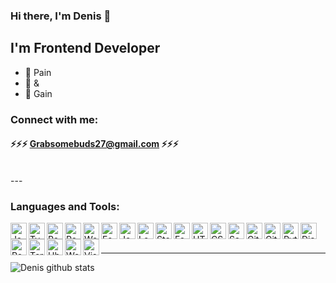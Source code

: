 ### Hi there, I'm Denis 👋


## I'm Frontend Developer

- 🌱 Pain
- 🔭 &
- 👯 Gain

### Connect with me:

#### ⚡⚡⚡ Grabsomebuds27@gmail.com ⚡⚡⚡
<br />
---

### Languages and Tools:
<img align="left" alt="JavaScript" width="26px" src="https://cdn.worldvectorlogo.com/logos/logo-javascript.svg"/>
<img align="left" alt="TypeScript" width="26px" src="https://cdn.worldvectorlogo.com/logos/typescript.svg"/>
<img align="left" alt="React" width="26px" src="https://cdn.worldvectorlogo.com/logos/react-2.svg"/> 
<img align="left" alt="Redux" width="26px" src="https://cdn.worldvectorlogo.com/logos/redux.svg"/>
<img align="left" alt="Webpack" width="26px" src="https://cdn.worldvectorlogo.com/logos/webpack-icon.svg"/>
<img align="left" alt="EsLint" width="26px" src="https://cdn.worldvectorlogo.com/logos/eslint-1.svg"/>
<img align="left" alt="Jest" width="26px" src="https://cdn.worldvectorlogo.com/logos/jest-2.svg"/>
<img align="left" alt="Loki" width="26px" src="https://loki.js.org/img/favicon.svg"/>
<img align="left" alt="Storybook" width="26px" src="https://cdn.worldvectorlogo.com/logos/storybook-1.svg"/>
<img align="left" alt="FeaturedSlisedDesign" width="26px" src="https://feature-sliced.design/img/brand/logo-primary.png"/>
<img align="left" alt="HTML5" width="26px" src="https://cdn.worldvectorlogo.com/logos/html-1.svg" />
<img align="left" alt="CSS3" width="26px" src="https://cdn.worldvectorlogo.com/logos/css-3.svg" />
<img align="left" alt="Sass/Scss" width="26px" src="https://cdn.worldvectorlogo.com/logos/sass-1.svg" />
<img align="left" alt="Git" width="26px" src="https://cdn.worldvectorlogo.com/logos/git-bash.svg" />
<img align="left" alt="GitHubActions" width="26px" src="https://cdn.worldvectorlogo.com/logos/github-icon.svg" />
<img align="left" alt="Python" width="26px" src="https://cdn.worldvectorlogo.com/logos/python-5.svg" />
<img align="left" alt="Django" width="26px" src="https://cdn.worldvectorlogo.com/logos/django.svg" />
<img align="left" alt="Postgresql" width="26px" src="https://cdn.worldvectorlogo.com/logos/postgresql.svg" />
<img align="left" alt="Terminal" width="26px" src="https://cdn.worldvectorlogo.com/logos/terminal-1.svg" />
<img align="left" alt="Ubuntu" width="26px" src="https://cdn.worldvectorlogo.com/logos/ubuntu-4.svg" />
<img align="left" alt="WebStorm" width="26px" src="https://cdn.worldvectorlogo.com/logos/webstorm-icon.svg" />
<img align="left" alt="Visual Studio Code" width="26px" src="https://cdn.worldvectorlogo.com/logos/visual-studio-code-1.svg" />

<br />
<br />

---
![Denis github stats](https://github-readme-stats.vercel.app/api?username=DenisMatvienko&hide=stars,prs)
<br />


[linkedin]: https://www.linkedin.com/in/denis-matvienko-bb8bb81a2/
